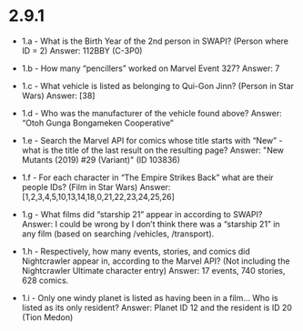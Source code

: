 <h1>2.9.1</h1>

* 1.a - What is the Birth Year of the 2nd person in SWAPI? (Person where ID = 2)
Answer: 112BBY (C-3P0)

* 1.b - How many “pencillers” worked on Marvel Event 327?
Answer: 7

* 1.c - What vehicle is listed as belonging to Qui-Gon Jinn? (Person in Star Wars)
Answer: [38]

* 1.d - Who was the manufacturer of the vehicle found above?
Answer: “Otoh Gunga Bongameken Cooperative”

* 1.e - Search the Marvel API for comics whose title starts with “New” - what is the title of the last result on the resulting page?
Answer: "New Mutants (2019) #29 (Variant)" (ID 103836)

* 1.f - For each character in “The Empire Strikes Back” what are their people IDs? (Film in Star Wars)
Answer: [1,2,3,4,5,10,13,14,18,0,21,22,23,24,25,26]

* 1.g - What films did “starship 21” appear in according to SWAPI?
Answer: I could be wrong by I don’t think there was a “starship 21” in any film (based on searching /vehicles, /transport). 

* 1.h - Respectively, how many events, stories, and comics did Nightcrawler appear in, according to the Marvel API? (Not including the Nightcrawler Ultimate character entry)
Answer: 17 events, 740 stories, 628 comics. 

* 1.i - Only one windy planet is listed as having been in a film… Who is listed as its only resident?
Answer: Planet ID 12 and the resident is ID 20 (Tion Medon)
